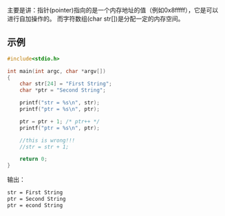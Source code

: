 
主要是讲：指针(pointer)指向的是一个内存地址的值（例如0x8fffff），它是可以进行自加操作的。
而字符数组(char str[])是分配一定的内存空间。

## 示例

```c
#include<stdio.h>

int main(int argc, char *argv[])
{
    char str[24] = "First String";
    char *ptr = "Second String";

    printf("str = %s\n", str);
    printf("ptr = %s\n", ptr);

    ptr = ptr + 1; /* ptr++ */
    printf("ptr = %s\n", ptr);

    //this is wrong!!!
    //str = str + 1;

    return 0;
}
```

输出：

```txt
str = First String
ptr = Second String
ptr = econd String
```